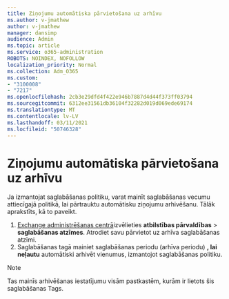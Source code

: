 ```yaml
---
title: Ziņojumu automātiska pārvietošana uz arhīvu
ms.author: v-jmathew
author: v-jmathew
manager: dansimp
audience: Admin
ms.topic: article
ms.service: o365-administration
ROBOTS: NOINDEX, NOFOLLOW
localization_priority: Normal
ms.collection: Adm_O365
ms.custom:
- "3100008"
- "7217"
ms.openlocfilehash: 2cb3e29dfd4f422e946b7887d4d44f373ff03794
ms.sourcegitcommit: 6312ee31561db36104f32282d019d069ede69174
ms.translationtype: MT
ms.contentlocale: lv-LV
ms.lasthandoff: 03/11/2021
ms.locfileid: "50746328"
---
```

# <a name="stop-messages-from-moving-to-the-archive-automatically"></a>Ziņojumu automātiska pārvietošana uz arhīvu

Ja izmantojat saglabāšanas politiku, varat mainīt saglabāšanas vecumu attiecīgajā politikā, lai pārtrauktu automātisku ziņojumu arhivēšanu. Tālāk aprakstīts, kā to paveikt.

1. [Exchange administrēšanas centrā](https://go.microsoft.com/fwlink/?linkid=2059104)izvēlieties **atbilstības pārvaldības**  >  **saglabāšanas atzīmes**. Atrodiet savu pārvietot uz arhīva saglabāšanas atzīmi.
2. Saglabāšanas tagā mainiet saglabāšanas periodu (arhīva periodu) **, lai neļautu** automātiski arhivēt vienumus, izmantojot saglabāšanas politiku.

> [!NOTE]
> Tas mainīs arhivēšanas iestatījumu visām pastkastēm, kurām ir lietots šis saglabāšanas Tags.
